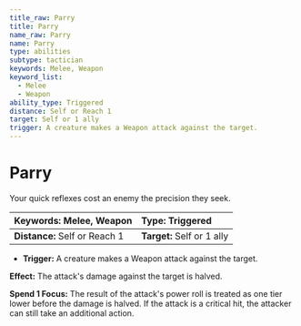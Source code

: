 ```yaml
---
title_raw: Parry
title: Parry
name_raw: Parry
name: Parry
type: abilities
subtype: tactician
keywords: Melee, Weapon
keyword_list:
  - Melee
  - Weapon
ability_type: Triggered
distance: Self or Reach 1
target: Self or 1 ally
trigger: A creature makes a Weapon attack against the target.
---
```


# Parry

Your quick reflexes cost an enemy the precision they seek.

| **Keywords:** Melee, Weapon   | **Type:** Triggered        |
| :---------------------------- | :------------------------- |
| **Distance:** Self or Reach 1 | **Target:** Self or 1 ally |

- **Trigger:** A creature makes a Weapon attack against the target.

**Effect:** The attack's damage against the target is halved.

**Spend 1 Focus:** The result of the attack's power roll is treated as one tier lower before the damage is halved. If the attack is a critical hit, the attacker can still take an additional action.
